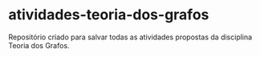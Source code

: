 # atividades-teoria-dos-grafos
Repositório criado para salvar todas as atividades propostas da disciplina Teoria dos Grafos.
